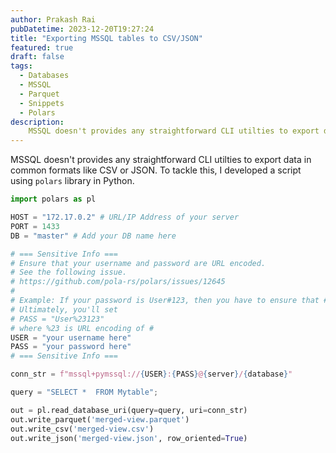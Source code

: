 ```yaml
---
author: Prakash Rai
pubDatetime: 2023-12-20T19:27:24
title: "Exporting MSSQL tables to CSV/JSON"
featured: true
draft: false
tags:
  - Databases
  - MSSQL
  - Parquet
  - Snippets
  - Polars
description:
    MSSQL doesn't provides any straightforward CLI utilties to export data in common formats like CSV or JSON. To tackle this, I developed a script using polars library in Python.
---
```


MSSQL doesn't provides any straightforward CLI utilties to export data in common formats like CSV or JSON. To tackle this, I developed a script using `polars` library in Python.

```python
import polars as pl

HOST = "172.17.0.2" # URL/IP Address of your server
PORT = 1433
DB = "master" # Add your DB name here

# === Sensitive Info ===
# Ensure that your username and password are URL encoded.
# See the following issue.
# https://github.com/pola-rs/polars/issues/12645
#
# Example: If your password is User#123, then you have to ensure that # is encoded
# Ultimately, you'll set
# PASS = "User%23123"
# where %23 is URL encoding of #
USER = "your username here"
PASS = "your password here"
# === Sensitive Info ===

conn_str = f"mssql+pymssql://{USER}:{PASS}@{server}/{database}"

query = "SELECT *  FROM Mytable";

out = pl.read_database_uri(query=query, uri=conn_str)
out.write_parquet('merged-view.parquet')
out.write_csv('merged-view.csv')
out.write_json('merged-view.json', row_oriented=True)
```
